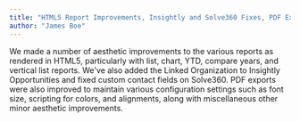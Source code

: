 ```yaml
---
title: "HTML5 Report Improvements, Insightly and Solve360 Fixes, PDF Export Improvements"
author: "James Boe"
---
```

We made a number of aesthetic improvements to the various reports as rendered in HTML5, particularly with list, chart, YTD, compare years, and vertical list reports.<!--more--> We've also added the Linked Organization to Insightly Opportunities and fixed custom contact fields on Solve360. PDF exports were also improved to maintain various configuration settings such as font size, scripting for colors, and alignments, along with miscellaneous other minor aesthetic improvements.